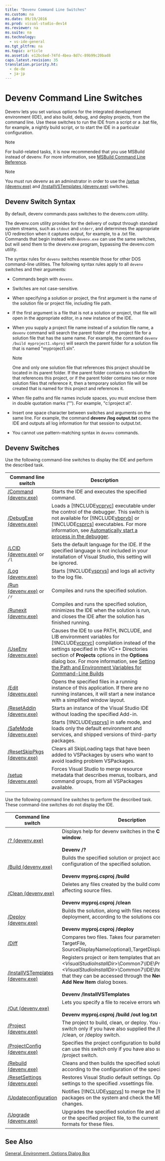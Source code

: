 ```yaml
---
title: "Devenv Command Line Switches"
ms.custom: na
ms.date: 09/19/2016
ms.prod: visual-studio-dev14
ms.reviewer: na
ms.suite: na
ms.technology: 
  - vs-ide-general
ms.tgt_pltfrm: na
ms.topic: article
ms.assetid: e12bc6ed-74fd-4bea-8d7c-89b99c20bad8
caps.latest.revision: 35
translation.priority.ht: 
  - de-de
  - ja-jp
---
```

# Devenv Command Line Switches
Devenv lets you set various options for the integrated development environment (IDE), and also build, debug, and deploy projects, from the command line. Use these switches to run the IDE from a script or a .bat file, for example, a nightly build script, or to start the IDE in a particular configuration.  
  
> [!NOTE]
>  For build-related tasks, it is now recommended that you use MSBuild instead of devenv. For more information, see [MSBuild Command Line Reference](../vs140/MSBuild-Command-Line-Reference.md).  
  
> [!NOTE]
>  You must run devenv as an adminstrator in order to use the [/setup (devenv.exe)](../vs140/-Setup--devenv.exe-.md) and [/InstallVSTemplates (devenv.exe)](../vs140/-InstallVSTemplates--devenv.exe-.md) switches.  
  
## Devenv Switch Syntax  
 By default, devenv commands pass switches to the devenv.com utility.  
  
 The devenv.com utility provides for the delivery of output through standard system streams, such as `stdout` and `stderr`, and determines the appropriate I/O redirection when it captures output, for example, to a .txt file. Commands that begin instead with `devenv.exe` can use the same switches, but will send them to the devenv.exe program, bypassing the devenv.com utility.  
  
 The syntax rules for `devenv` switches resemble those for other DOS command-line utilities. The following syntax rules apply to all `devenv` switches and their arguments:  
  
-   Commands begin with `devenv`.  
  
-   Switches are not case-sensitive.  
  
-   When specifying a solution or project, the first argument is the name of the solution file or project file, including file path.  
  
-   If the first argument is a file that is not a solution or project, that file will open in the appropriate editor, in a new instance of the IDE.  
  
-   When you supply a project file name instead of a solution file name, a `devenv` command will search the parent folder of the project file for a solution file that has the same name. For example, the command `devenv /build myproject1.vbproj` will search the parent folder for a solution file that is named "myproject1.sln".  
  
    > [!NOTE]
    >  One and only one solution file that references this project should be located in its parent folder. If the parent folder contains no solution file that references this project, or if the parent folder contains two or more solution files that reference it, then a temporary solution file will be created that is named for this project and references it.  
  
-   When file paths and file names include spaces, you must enclose them in double quotation marks (""). For example, "c:\project a\\".  
  
-   Insert one space character between switches and arguments on the same line. For example, the command **devenv /log output.txt** opens the IDE and outputs all log information for that session to output.txt.  
  
-   You cannot use pattern-matching syntax in `devenv` commands.  
  
## Devenv Switches  
 Use the following command-line switches to display the IDE and perform the described task.  
  
|Command line switch|Description|  
|-------------------------|-----------------|  
|[/Command (devenv.exe)](../vs140/-Command--devenv.exe-.md)|Starts the IDE and executes the specified command.|  
|[/DebugExe (devenv.exe)](../vs140/-DebugExe--devenv.exe-.md)|Loads a [!INCLUDE[vcprvc](../vs140/includes/vcprvc_md.md)] executable under the control of the debugger. This switch is not available for [!INCLUDE[vbprvb](../vs140/includes/vbprvb_md.md)] or [!INCLUDE[csprcs](../vs140/includes/csprcs_md.md)] executables. For more information, see [Automatically start a process in the debugger](../vs140/Debug-Multiple-Processes.md#BKMK_Automatically_start_an_process_in_the_debugger).|  
|[/LCID (devenv.exe)](../vs140/-LCID--devenv.exe-.md) or `/l`|Sets the default language for the IDE. If the specified language is not included in your installation of Visual Studio, this setting will be ignored.|  
|[/Log (devenv.exe)](../vs140/-Log--devenv.exe-.md)|Starts [!INCLUDE[vsprvs](../vs140/includes/vsprvs_md.md)] and logs all activity to the log file.|  
|[/Run (devenv.exe)](../vs140/-Run--devenv.exe-.md) or `/r`|Compiles and runs the specified solution.|  
|[/Runexit (devenv.exe)](../vs140/-Runexit--devenv.exe-.md)|Compiles and runs the specified solution, minimizes the IDE when the solution is run, and closes the IDE after the solution has finished running.|  
|[/UseEnv (devenv.exe)](../vs140/-UseEnv--devenv.exe-.md)|Causes the IDE to use PATH, INCLUDE, and LIB environment variables for [!INCLUDE[vcprvc](../vs140/includes/vcprvc_md.md)] compilation instead of the settings specified in the VC++ Directories section of **Projects** options in the **Options** dialog box. For more information, see [Setting the Path and Environment Variables for Command-Line Builds](../vs140/Setting-the-Path-and-Environment-Variables-for-Command-Line-Builds.md)|  
|[/Edit (devenv.exe)](../vs140/-Edit--devenv.exe-.md)|Opens the specified files in a running instance of this application. If there are no running instances, it will start a new instance with a simplified window layout.|  
|[/ResetAddin (devenv.exe)](../vs140/-ResetAddin--devenv.exe-.md)|Starts an instance of the Visual Studio IDE without loading the specified Add-in.|  
|[/SafeMode (devenv.exe)](../vs140/-SafeMode--devenv.exe-.md)|Starts [!INCLUDE[vsprvs](../vs140/includes/vsprvs_md.md)] in safe mode, and loads only the default environment and services, and shipped versions of third-party packages.|  
|[/ResetSkipPkgs (devenv.exe)](../vs140/-ResetSkipPkgs--devenv.exe-.md)|Clears all SkipLoading tags that have been added to VSPackages by users who want to avoid loading problem VSPackages.|  
|[/setup (devenv.exe)](../vs140/-Setup--devenv.exe-.md)|Forces Visual Studio to merge resource metadata that describes menus, toolbars, and command groups, from all VSPackages available.|  
  
 Use the following command line switches to perform the described task. These command-line switches do not display the IDE.  
  
|Command line switch|Description|  
|-------------------------|-----------------|  
|[/? (devenv.exe)](../vs140/----devenv.exe-.md)|Displays help for devenv switches in the **Command Prompt window**.<br /><br /> **Devenv /?**|  
|[/Build (devenv.exe)](../vs140/-Build--devenv.exe-.md)|Builds the specified solution or project according to the configuration of the specified solution.<br /><br /> **Devenv myproj.csproj /build**|  
|[/Clean (devenv.exe)](../vs140/-Clean--devenv.exe-.md)|Deletes any files created by the build command, without affecting source files.<br /><br /> **Devenv myproj.csproj /clean**|  
|[/Deploy (devenv.exe)](../vs140/-Deploy--devenv.exe-.md)|Builds the solution, along with files necessary for deployment, according to the solutions configuration.<br /><br /> **Devenv myproj.csproj /deploy**|  
|[/Diff](../vs140/-Diff.md)|Compares two files.  Takes four parameters:SourceFile, TargetFile, SourceDisplayName(optional),TargetDisplayName(optional).|  
|[/InstallVSTemplates (devenv.exe)](../vs140/-InstallVSTemplates--devenv.exe-.md)|Registers project or item templates that are located in *<VisualStudioInstallDir\>*\Common7\IDE\ProjectTemplates or *<VisualStudioInstallDir\>*\Common7\IDE\ItemTemplates so that they can be accessed through the **New Project** and **Add New Item** dialog boxes.<br /><br /> **Devenv /InstallVSTemplates**|  
|[/Out (devenv.exe)](../vs140/-Out--devenv.exe-.md)|Lets you specify a file to receive errors when you build.<br /><br /> **Devenv myproj.csproj /build /out log.txt**|  
|[/Project (devenv.exe)](../vs140/-Project--devenv.exe-.md)|The project to build, clean, or deploy. You can use this switch only if you have also supplied the /build, /rebuild, /clean, or /deploy switch.|  
|[/ProjectConfig (devenv.exe)](../vs140/-ProjectConfig--devenv.exe-.md)|Specifies the project configuration to build or deploy. You can use this switch only if you have also supplied the /project switch.|  
|[/Rebuild (devenv.exe)](../vs140/-Rebuild--devenv.exe-.md)|Cleans and then builds the specified solution or project according to the configuration of the specified solution.|  
|[/ResetSettings (devenv.exe)](../vs140/-ResetSettings--devenv.exe-.md)|Restores Visual Studio default settings. Optionally resets the settings to the specified .vssettings file.|  
|[/Updateconfiguration](../vs140/-Updateconfiguration--devenv.exe-.md)|Notifies [!INCLUDE[vsprvs](../vs140/includes/vsprvs_md.md)] to merge the [!INCLUDE[vsprvs](../vs140/includes/vsprvs_md.md)] packages on the system and check the MEF cache for any changes.|  
|[/Upgrade (devenv.exe)](../vs140/-Upgrade--devenv.exe-.md)|Upgrades the specified solution file and all its project files, or the specified project file, to the current [!INCLUDE[vsprvs](../vs140/includes/vsprvs_md.md)] formats for these files.|  
  
## See Also  
 [General, Environment, Options Dialog Box](../vs140/General--Environment--Options-Dialog-Box.md)